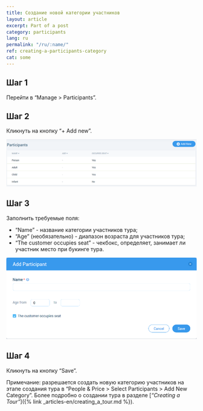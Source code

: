 ```yaml
---
title: Создание новой категории участников
layout: article
excerpt: Part of a post
category: participants
lang: ru
permalink: "/ru/:name/"
ref: creating-a-participants-category
cat: some
---
```


## **Шаг 1**

Перейти в “Manage > Participants”.

## **Шаг 2**

Кликнуть на кнопку “+ Add new”.

![Creating_a_participants_category1](/assets/images/creating_a_participants_category1.png)

## **Шаг 3**

Заполнить требуемые поля:

- “Name” - название категории участников тура;
- “Age” (необязательно) - диапазон возраста для участников тура;
- “The customer occupies seat” - чекбокс, определяет, занимает ли участник место при букинге тура.

![Creating_a_participants_category2](/assets/images/creating_a_participants_category2.png)

## **Шаг 4**

Кликнуть на кнопку “Save”.

Примечание: разрешается создать новую категорию участников на этапе создания тура в “People & Price > Select Participants > Add New Category”. Более подробно о создании тура в разделе [*“Creating a Tour”*]({% link _articles-en/creating_a_tour.md %}).

